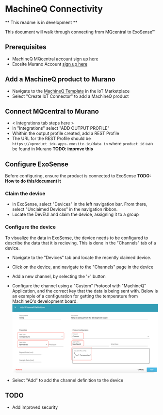 # MachineQ Connectivity

** This readme is in development ** 

This document will walk through connecting from MQcentral to ExoSense&trade;

## Prerequisites
- MachineQ MQcentral account [sign up here](https://mqcentral.machineq.net)
- Exosite Murano Account [sign up here](https://info.exosite.com/platform-sign-up)

## Add a MachineQ product to Murano
- Navigate to the [MachineQ Template](https://www.exosite.io/business/exchange/catalog/component/5d790820c07390a50a8ae1f6) in the IoT Marketplace
- Select "Create IoT Connector" to add a MachineQ product

## Connect MQcentral to Murano
- < Integrations tab steps here >
- In "Integrations" select "ADD OUTPUT PROFILE"
- Whithin the output profile created, add a REST Profile
- The URL for the REST Profile should be ```https://<product_id>.apps.exosite.io/data_in``` where ```product_id``` can be found in Murano **TODO: improve this**

## Configure ExoSense
Before configuring, ensure the product is connected to ExoSense **TODO: How to do this/document it**

### Claim the device
- In ExoSense, select "Devices" in the left navigation bar. From there, select "Unclaimed Devices" in the navigation ribbon.
- Locate the DevEUI and claim the device, assigning it to a group

### Configure the device
To visualize the data in ExoSense, the device needs to be configured to describe the data that it is recieving. This is done in the "Channels" tab of a device.

- Navigate to the "Devices" tab and locate the recently claimed device.
- Click on the device, and navigate to the "Channels" page in the device
- Add a new channel, by selecting the '+' button
- Configure the channel using a "Custom" Protocol with "MachineQ" Application, and the correct key that the data is being sent with. Below is an example of a configuration for getting the temperature from MachineQ's development board.
![image](assets/ChannelDefinition.png)

- Select "Add" to add the channel definition to the device

## TODO
- Add improved security

